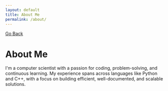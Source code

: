 ```yaml
---
layout: default
title: About Me
permalink: /about/
---
```


[Go Back](/index/)

# About Me
I'm a computer scientist with a passion for coding, problem-solving, and continuous learning. My experience spans across languages like Python and C++, with a focus on building efficient, well-documented, and scalable solutions.
